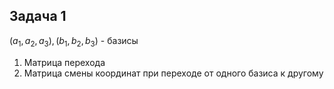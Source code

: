 ## Задача 1
$(a_{1}, a_{2}, a_{3}) , (b_1, b_{2}, b_{3})$ - базисы
1. Матрица перехода
2. Матрица смены координат при переходе от одного базиса к другому